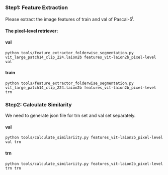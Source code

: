 ### Step1: Feature Extraction
Please extract the image features of train and val of Pascal-5<sup>i</sup>.
#### The pixel-level retriever:
#### val
```
python tools/feature_extractor_folderwise_segmentation.py vit_large_patch14_clip_224.laion2b features_vit-laion2b_pixel-level val
```
#### train
```
python tools/feature_extractor_folderwise_segmentation.py vit_large_patch14_clip_224.laion2b features_vit-laion2b_pixel-level trn
```
### Step2: Calculate Similarity
We need to generate json file for trn set and val set separately.
#### val
```
python tools/calculate_similariity.py features_vit-laion2b_pixel-level val trn
```
#### trn
```
python tools/calculate_similariity.py features_vit-laion2b_pixel-level trn trn
```
